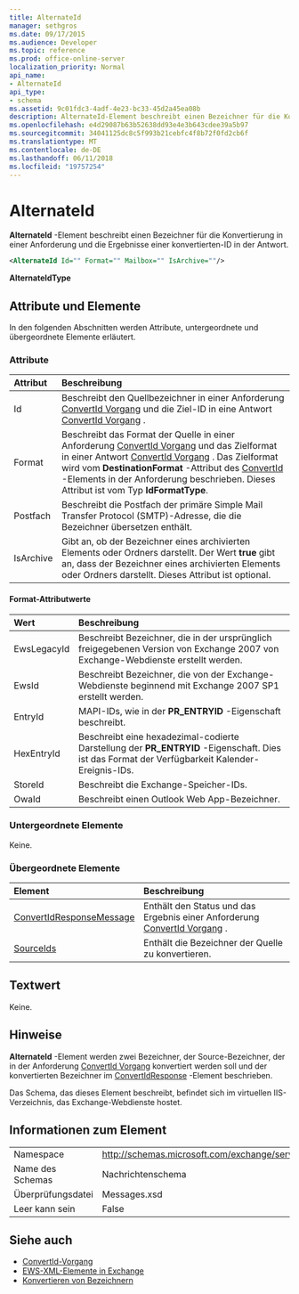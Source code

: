 ```yaml
---
title: AlternateId
manager: sethgros
ms.date: 09/17/2015
ms.audience: Developer
ms.topic: reference
ms.prod: office-online-server
localization_priority: Normal
api_name:
- AlternateId
api_type:
- schema
ms.assetid: 9c01fdc3-4adf-4e23-bc33-45d2a45ea08b
description: AlternateId-Element beschreibt einen Bezeichner für die Konvertierung in einer Anforderung und die Ergebnisse einer konvertierten-ID in der Antwort.
ms.openlocfilehash: e4d29087b63b52638dd93e4e3b643cdee39a5b97
ms.sourcegitcommit: 34041125dc8c5f993b21cebfc4f8b72f0fd2cb6f
ms.translationtype: MT
ms.contentlocale: de-DE
ms.lasthandoff: 06/11/2018
ms.locfileid: "19757254"
---
```

# <a name="alternateid"></a>AlternateId

**AlternateId** -Element beschreibt einen Bezeichner für die Konvertierung in einer Anforderung und die Ergebnisse einer konvertierten-ID in der Antwort. 
  
```XML
<AlternateId Id="" Format="" Mailbox="" IsArchive=""/>
```

 **AlternateIdType**
## <a name="attributes-and-elements"></a>Attribute und Elemente

In den folgenden Abschnitten werden Attribute, untergeordnete und übergeordnete Elemente erläutert.
  
### <a name="attributes"></a>Attribute

|**Attribut**|**Beschreibung**|
|:-----|:-----|
|Id  <br/> |Beschreibt den Quellbezeichner in einer Anforderung [ConvertId Vorgang](convertid-operation.md) und die Ziel-ID in eine Antwort [ConvertId Vorgang](convertid-operation.md) .  <br/> |
|Format  <br/> |Beschreibt das Format der Quelle in einer Anforderung [ConvertId Vorgang](convertid-operation.md) und das Zielformat in einer Antwort [ConvertId Vorgang](convertid-operation.md) . Das Zielformat wird vom **DestinationFormat** -Attribut des [ConvertId](convertid.md) -Elements in der Anforderung beschrieben. Dieses Attribut ist vom Typ **IdFormatType**.  <br/> |
|Postfach  <br/> |Beschreibt die Postfach der primäre Simple Mail Transfer Protocol (SMTP)-Adresse, die die Bezeichner übersetzen enthält.  <br/> |
|IsArchive  <br/> |Gibt an, ob der Bezeichner eines archivierten Elements oder Ordners darstellt. Der Wert **true** gibt an, dass der Bezeichner eines archivierten Elements oder Ordners darstellt. Dieses Attribut ist optional.  <br/> |
   
#### <a name="format-attribute-values"></a>Format-Attributwerte

|**Wert**|**Beschreibung**|
|:-----|:-----|
|EwsLegacyId  <br/> |Beschreibt Bezeichner, die in der ursprünglich freigegebenen Version von Exchange 2007 von Exchange-Webdienste erstellt werden.  <br/> |
|EwsId  <br/> |Beschreibt Bezeichner, die von der Exchange-Webdienste beginnend mit Exchange 2007 SP1 erstellt werden.  <br/> |
|EntryId  <br/> |MAPI-IDs, wie in der **PR_ENTRYID** -Eigenschaft beschreibt.  <br/> |
|HexEntryId  <br/> |Beschreibt eine hexadezimal-codierte Darstellung der **PR_ENTRYID** -Eigenschaft. Dies ist das Format der Verfügbarkeit Kalender-Ereignis-IDs.  <br/> |
|StoreId  <br/> |Beschreibt die Exchange-Speicher-IDs.  <br/> |
|OwaId  <br/> |Beschreibt einen Outlook Web App-Bezeichner.  <br/> |
   
### <a name="child-elements"></a>Untergeordnete Elemente

Keine.
  
### <a name="parent-elements"></a>Übergeordnete Elemente

|**Element**|**Beschreibung**|
|:-----|:-----|
|[ConvertIdResponseMessage](convertidresponsemessage.md) <br/> |Enthält den Status und das Ergebnis einer Anforderung [ConvertId Vorgang](convertid-operation.md) .  <br/> |
|[SourceIds](sourceids.md) <br/> |Enthält die Bezeichner der Quelle zu konvertieren.  <br/> |
   
## <a name="text-value"></a>Textwert

Keine.
  
## <a name="remarks"></a>Hinweise

**AlternateId** -Element werden zwei Bezeichner, der Source-Bezeichner, der in der Anforderung [ConvertId Vorgang](convertid-operation.md) konvertiert werden soll und der konvertierten Bezeichner im [ConvertIdResponse](convertidresponse.md) -Element beschrieben. 
  
Das Schema, das dieses Element beschreibt, befindet sich im virtuellen IIS-Verzeichnis, das Exchange-Webdienste hostet.
  
## <a name="element-information"></a>Informationen zum Element

||||
|:-----|:-----|:-----|
|Namespace  <br/> |http://schemas.microsoft.com/exchange/services/2006/messages  <br/> |http://schemas.microsoft.com/exchange/services/2006/types  <br/> |
|Name des Schemas  <br/> |Nachrichtenschema  <br/> |Schematypen  <br/> |
|Überprüfungsdatei  <br/> |Messages.xsd  <br/> |Types.xsd  <br/> |
|Leer kann sein  <br/> |False  <br/> |False  <br/> |
   
## <a name="see-also"></a>Siehe auch

- [ConvertId-Vorgang](convertid-operation.md)
- [EWS-XML-Elemente in Exchange](ews-xml-elements-in-exchange.md)
- [Konvertieren von Bezeichnern](http://msdn.microsoft.com/library/a5391746-b6ef-4f48-8fc8-8255258651aa%28Office.15%29.aspx)

